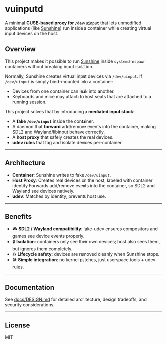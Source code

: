 # vuinputd
A minimal **CUSE-based proxy for `/dev/uinput`** that lets unmodified applications (like [Sunshine](https://github.com/LizardByte/Sunshine)) run inside a container while creating virtual input devices on the host.

## Overview

This project makes it possible to run [Sunshine](https://github.com/LizardByte/Sunshine) inside `systemd-nspawn` containers without breaking input isolation.

Normally, Sunshine creates virtual input devices via `/dev/uinput`. If `/dev/uinput` is simply bind-mounted into a container:

* Devices from one container can leak into another.
* Keyboards and mice may attach to host seats that are attached to a running session.

This project solves that by introducing a **mediated input stack**:

* A **fake `/dev/uinput`** inside the container.
* A daemon that **forward** add/remove events into the container, making SDL2 and Wayland/libinput behave correctly.
* A **host proxy** that safely creates the real devices.
* **udev rules** that tag and isolate devices per-container.

---

## Architecture

* **Container**: Sunshine writes to fake `/dev/uinput`.
* **Host Proxy**: Creates real devices on the host, labeled with container identity Forwards add/remove events into the container, so SDL2 and Wayland see devices natively.
* **udev**: Matches by identity, prevents host use.

---

## Benefits

* 🎮 **SDL2 / Wayland compatibility**: fake-udev ensures compositors and games see device events properly.
* 🔒 **Isolation**: containers only see their own devices; host also sees them, but ignores them completely.
* ♻️ **Lifecycle safety**: devices are removed cleanly when Sunshine stops.
* 🛠️ **Simple integration**: no kernel patches, just userspace tools + udev rules.

---

## Documentation

See [docs/DESIGN.md](docs/DESIGN.md) for detailed architecture, design tradeoffs, and security considerations.

---

## License

MIT
